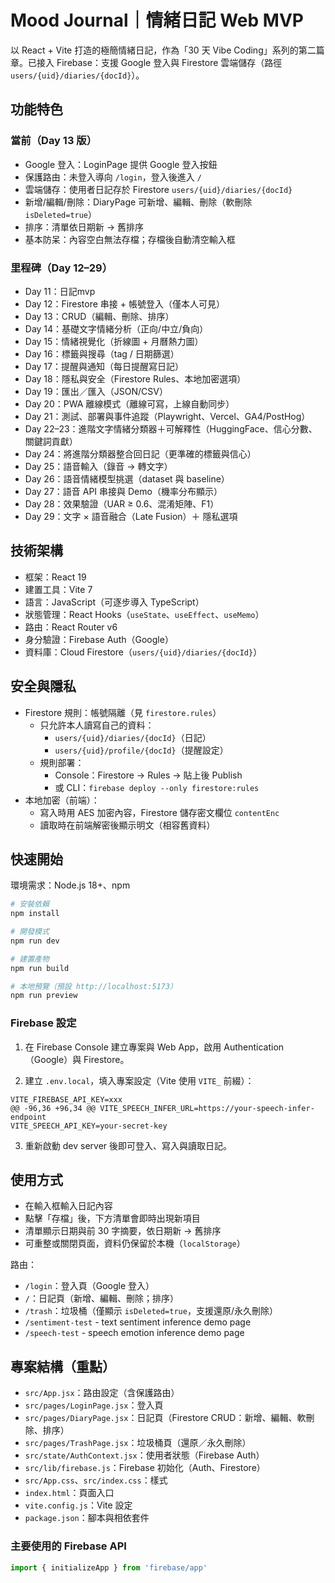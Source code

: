 ﻿# Mood Journal｜情緒日記 Web MVP

以 React + Vite 打造的極簡情緒日記，作為「30 天 Vibe Coding」系列的第二篇章。已接入 Firebase：支援 Google 登入與 Firestore 雲端儲存（路徑 `users/{uid}/diaries/{docId}`）。

## 功能特色

### 當前（Day 13 版）

- Google 登入：LoginPage 提供 Google 登入按鈕
- 保護路由：未登入導向 `/login`，登入後進入 `/`
- 雲端儲存：使用者日記存於 Firestore `users/{uid}/diaries/{docId}`
- 新增/編輯/刪除：DiaryPage 可新增、編輯、刪除（軟刪除 `isDeleted=true`）
- 排序：清單依日期新 → 舊排序
- 基本防呆：內容空白無法存檔；存檔後自動清空輸入框

### 里程碑（Day 12–29）

- Day 11：日記mvp
- Day 12：Firestore 串接 + 帳號登入（僅本人可見）
- Day 13：CRUD（編輯、刪除、排序）
- Day 14：基礎文字情緒分析（正向/中立/負向）
- Day 15：情緒視覺化（折線圖 + 月曆熱力圖）
- Day 16：標籤與搜尋（tag / 日期篩選）
- Day 17：提醒與通知（每日提醒寫日記）
- Day 18：隱私與安全（Firestore Rules、本地加密選項）
- Day 19：匯出／匯入（JSON/CSV）
- Day 20：PWA 離線模式（離線可寫，上線自動同步）
- Day 21：測試、部署與事件追蹤（Playwright、Vercel、GA4/PostHog）
- Day 22–23：進階文字情緒分類器＋可解釋性（HuggingFace、信心分數、關鍵詞貢獻）
- Day 24：將進階分類器整合回日記（更準確的標籤與信心）
- Day 25：語音輸入（錄音 → 轉文字）
- Day 26：語音情緒模型挑選（dataset 與 baseline）
- Day 27：語音 API 串接與 Demo（機率分布顯示）
- Day 28：效果驗證（UAR ≥ 0.6、混淆矩陣、F1）
- Day 29：文字 × 語音融合（Late Fusion）＋ 隱私選項

## 技術架構

- 框架：React 19
- 建置工具：Vite 7
- 語言：JavaScript（可逐步導入 TypeScript）
- 狀態管理：React Hooks（`useState`、`useEffect`、`useMemo`）
- 路由：React Router v6
- 身分驗證：Firebase Auth（Google）
- 資料庫：Cloud Firestore（`users/{uid}/diaries/{docId}`）

## 安全與隱私

- Firestore 規則：帳號隔離（見 `firestore.rules`）
  - 只允許本人讀寫自己的資料：
    - `users/{uid}/diaries/{docId}`（日記）
    - `users/{uid}/profile/{docId}`（提醒設定）
  - 規則部署：
    - Console：Firestore → Rules → 貼上後 Publish
    - 或 CLI：`firebase deploy --only firestore:rules`
- 本地加密（前端）：
  - 寫入時用 AES 加密內容，Firestore 儲存密文欄位 `contentEnc`
  - 讀取時在前端解密後顯示明文（相容舊資料）

## 快速開始

環境需求：Node.js 18+、npm

```bash
# 安裝依賴
npm install

# 開發模式
npm run dev

# 建置產物
npm run build

# 本地預覽（預設 http://localhost:5173）
npm run preview
```

### Firebase 設定

1) 在 Firebase Console 建立專案與 Web App，啟用 Authentication（Google）與 Firestore。

2) 建立 `.env.local`，填入專案設定（Vite 使用 `VITE_` 前綴）：

```
VITE_FIREBASE_API_KEY=xxx
@@ -96,36 +96,34 @@ VITE_SPEECH_INFER_URL=https://your-speech-infer-endpoint
VITE_SPEECH_API_KEY=your-secret-key
```

3) 重新啟動 dev server 後即可登入、寫入與讀取日記。

## 使用方式

- 在輸入框輸入日記內容
- 點擊「存檔」後，下方清單會即時出現新項目
- 清單顯示日期與前 30 字摘要，依日期新 → 舊排序
- 可重整或關閉頁面，資料仍保留於本機（`localStorage`）

路由：
- `/login`：登入頁（Google 登入）
- `/`：日記頁（新增、編輯、刪除；排序）
- `/trash`：垃圾桶（僅顯示 `isDeleted=true`，支援還原/永久刪除）
- `/sentiment-test` - text sentiment inference demo page
- `/speech-test` - speech emotion inference demo page

## 專案結構（重點）

- `src/App.jsx`：路由設定（含保護路由）
- `src/pages/LoginPage.jsx`：登入頁
- `src/pages/DiaryPage.jsx`：日記頁（Firestore CRUD：新增、編輯、軟刪除、排序）
- `src/pages/TrashPage.jsx`：垃圾桶頁（還原／永久刪除）
- `src/state/AuthContext.jsx`：使用者狀態（Firebase Auth）
- `src/lib/firebase.js`：Firebase 初始化（Auth、Firestore）
- `src/App.css`、`src/index.css`：樣式
- `index.html`：頁面入口
- `vite.config.js`：Vite 設定
- `package.json`：腳本與相依套件

### 主要使用的 Firebase API

```js
import { initializeApp } from 'firebase/app'
